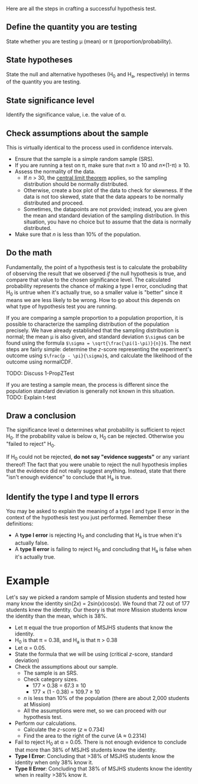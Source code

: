 Here are all the steps in crafting a successful hypothesis test.

## Define the quantity you are testing

State whether you are testing &mu; (mean) or &pi; (proportion/probability).

## State hypotheses

State the null and alternative hypotheses (H<sub>0</sub> and H<sub>a</sub>, respectively) in terms of the quantity you are testing.

## State significance level

Identify the significance value, i.e. the value of &alpha;. 

## Check assumptions about the sample

This is virtually identical to the process used in confidence intervals.
* Ensure that the sample is a simple random sample (SRS).
* If you are running a test on &pi;, make sure that *n*&times;&pi; &GreaterEqual; 10 and *n*&times;(1-&pi;) &GreaterEqual; 10.
* Assess the normality of the data.
    * If *n* > 30, the [central limit theorem](https://en.wikipedia.org/wiki/Central_limit_theorem) applies, so the sampling distribution should be normally distributed. 
    * Otherwise, create a box plot of the data to check for skewness. If the data is not too skewed, state that the data appears to be normally distributed and proceed.
    * Sometimes, the datapoints are not provided; instead, you are given the mean and standard deviation of the sampling distribution. In this situation, you have no choice but to assume that the data is normally distributed.
* Make sure that *n* is less than 10% of the population.

## Do the math

Fundamentally, the point of a hypothesis test is to calculate the probability of observing the result that we observed *if* the null hypothesis is true, and compare that value to the chosen significance level. The calculated probability represents the chance of making a type I error, concluding that H<sub>0</sub> is untrue when it's actually true, so a smaller value is "better" since it means we are less likely to be wrong. How to go about this depends on what type of hypothesis test you are running.

If you are comparing a sample proportion to a population proportion, it is possible to characterize the sampling distribution of the population precisely. We have already established that the sampling distribution is normal; the mean &mu; is also given, and standard deviation `$\sigma$` can be found using the formula `$\sigma = \sqrt{\frac{\pi(1-\pi)}{n}}$`. The next steps are fairly simple: determine the *z*-score representing the experiment's outcome using `$\frac{p - \pi}{\sigma}$`, and calculate the likelihood of the outcome using normalCDF.

TODO: Discuss 1-PropZTest

If you are testing a sample mean, the process is different since the population standard deviation is generally not known in this situation. TODO: Explain t-test

## Draw a conclusion

The significance level &alpha; determines what probability is sufficient to reject H<sub>0</sub>. If the probability value is below &alpha;, H<sub>0</sub> can be rejected. Otherwise you "failed to reject" H<sub>0</sub>.

If H<sub>0</sub> could not be rejected, **do not say "evidence suggests"** or any variant thereof! The fact that you were unable to reject the null hypothesis implies that the evidence did not really suggest anything. Instead, state that there "isn't enough evidence" to conclude that H<sub>a</sub> is true.

## Identify the type I and type II errors

You may be asked to explain the meaning of a type I and type II error in the context of the hypothesis test you just performed. Remember these definitions:
* A **type I error** is rejecting H<sub>0</sub> and concluding that H<sub>a</sub> is true when it's actually false.
* A **type II error** is failing to reject H<sub>0</sub> and concluding that H<sub>a</sub> is false when it's actually true.

# Example

Let's say we picked a random sample of Mission students and tested how many know the identity sin(2*x*) = 2sin(*x*)cos(*x*). We found that 72 out of 177 students knew the identity. Our theory is that more Mission students know the identity than the mean, which is 38%.

* Let &pi; equal the true proportion of MSJHS students that know the identity.
* H<sub>0</sub> is that &pi; = 0.38, and H<sub>a</sub> is that &pi; > 0.38
* Let &alpha; = 0.05.
* State the formula that we will be using (critical *z*-score, standard deviation)
* Check the assumptions about our sample.
    * The sample is an SRS.
    * Check category sizes.
        * 177 &times; 0.38 = 67.3 &GreaterEqual; 10
        * 177 &times; (1 - 0.38) = 109.7 &GreaterEqual; 10
    * *n* is less than 10% of the population (there are about 2,000 students at Mission)
    * All the assumptions were met, so we can proceed with our hypothesis test.
* Perform our calculations.
    * Calculate the *z*-score (*z* &asymp; 0.734)
    * Find the area to the right of the curve (A &asymp; 0.2314)
* Fail to reject H<sub>0</sub> at &alpha; = 0.05. There is not enough evidence to conclude that more than 38% of MSJHS students know the identity.
* **Type I Error**: Concluding that >38% of MSJHS students know the identity when only 38% know it.
* **Type II Error**: Concluding that 38% of MSJHS students know the identity when in reality >38% know it.